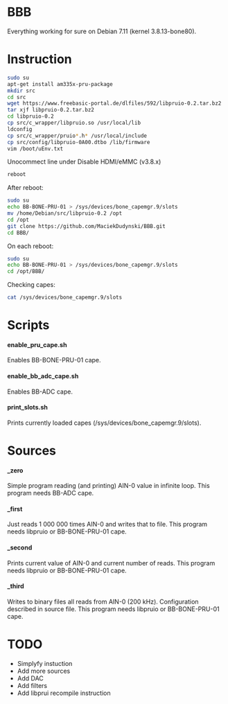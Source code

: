 # BBB

Everything working for sure on Debian 7.11 (kernel 3.8.13-bone80).

# Instruction

```bash
sudo su
apt-get install am335x-pru-package
mkdir src
cd src
wget https://www.freebasic-portal.de/dlfiles/592/libpruio-0.2.tar.bz2
tar xjf libpruio-0.2.tar.bz2
cd libpruio-0.2
cp src/c_wrapper/libpruio.so /usr/local/lib
ldconfig
cp src/c_wrapper/pruio*.h* /usr/local/include
cp src/config/libpruio-0A00.dtbo /lib/firmware
vim /boot/uEnv.txt
```
Unocommect line under
Disable HDMI/eMMC (v3.8.x)
```bash
reboot
```
After reboot:
```bash
sudo su
echo BB-BONE-PRU-01 > /sys/devices/bone_capemgr.9/slots
mv /home/Debian/src/libpruio-0.2 /opt
cd /opt
git clone https://github.com/MaciekDudynski/BBB.git
cd BBB/
```
On each reboot:
```bash
sudo su
echo BB-BONE-PRU-01 > /sys/devices/bone_capemgr.9/slots
cd /opt/BBB/
```
Checking capes:
```bash
cat /sys/devices/bone_capemgr.9/slots
```

# Scripts

#### enable_pru_cape.sh
Enables BB-BONE-PRU-01 cape.
#### enable_bb_adc_cape.sh
Enables BB-ADC cape.
#### print_slots.sh
Prints currently loaded capes (/sys/devices/bone_capemgr.9/slots).

# Sources

#### _zero
Simple program reading (and printing) AIN-0 value in infinite loop.
This program needs BB-ADC cape.
#### _first
Just reads 1 000 000 times AIN-0 and writes that to file.
This program needs libpruio or BB-BONE-PRU-01 cape.
#### _second
Prints current value of AIN-0 and current number of reads.
This program needs libpruio or BB-BONE-PRU-01 cape.
#### _third
Writes to binary files all reads from AIN-0 (200 kHz). Configuration described in source file.
This program needs libpruio or BB-BONE-PRU-01 cape.

# TODO

- Simplyfy instuction
- Add more sources
- Add DAC
- Add filters
- Add libprui recompile instruction
